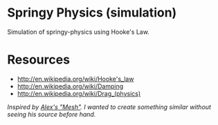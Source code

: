 # Springy Physics (simulation)

Simulation of springy-physics using Hooke's Law. 

# Resources 

- http://en.wikipedia.org/wiki/Hooke's_law
- http://en.wikipedia.org/wiki/Damping
- http://en.wikipedia.org/wiki/Drag_(physics)

*Inspired by [Alex's "Mesh"](https://github.com/unixpickle/Mesh). I wanted to create something similar without seeing his source before hand.*
